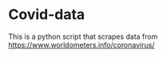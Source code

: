 # Covid-data
This is a python script that scrapes data from https://www.worldometers.info/coronavirus/ 
